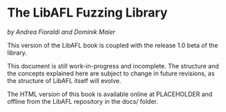 # The LibAFL Fuzzing Library

*by Andrea Fioraldi and Dominik Maier*

This version of the LibAFL book is coupled with the release 1.0 beta of the library.

This document is still work-in-progress and incomplete. The structure and the concepts explained here are subject to change in future revisions, as the structure of LibAFL itself will evolve.

The HTML version of this book is available online at PLACEHOLDER and offline from the LibAFL repository in the docs/ folder.
